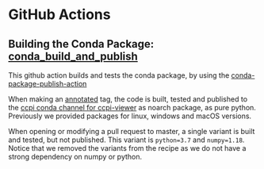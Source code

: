 # GitHub Actions

## Building the Conda Package: [conda_build_and_publish](https://github.com/vais-ral/CILViewer/blob/master/.github/workflows/conda_build_and_publish.yml)
This github action builds and tests the conda package, by using the [conda-package-publish-action](https://github.com/paskino/conda-package-publish-action)

When making an [annotated](https://git-scm.com/book/en/v2/Git-Basics-Tagging) tag, the code is built, tested and published to the [ccpi conda channel for ccpi-viewer](https://anaconda.org/ccpi/ccpi-viewer/files) as noarch package, as pure python. Previously we provided packages for linux, windows and macOS versions.

When opening or modifying a pull request to master, a single variant is built and tested, but not published. This variant is `python=3.7` and `numpy=1.18`. Notice that we removed the variants from the recipe as we do not have a strong dependency on numpy or python.